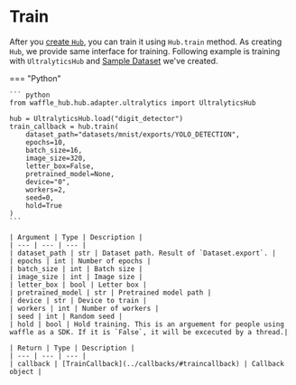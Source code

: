 # Train

After you [create `Hub`](./index.md), you can train it using `Hub.train` method. As creating `Hub`, we provide same interface for training. Following example is training with `UltralyticsHub` and [Sample Dataset](../prepare_dataset.md) we've created.

=== "Python"
    
    ``` python
    from waffle_hub.hub.adapter.ultralytics import UltralyticsHub

    hub = UltralyticsHub.load("digit_detector")
    train_callback = hub.train(
        dataset_path="datasets/mnist/exports/YOLO_DETECTION",
        epochs=10,
        batch_size=16,
        image_size=320,
        letter_box=False,
        pretrained_model=None,
        device="0",
        workers=2,
        seed=0,
        hold=True
    )
    ```

    | Argument | Type | Description |
    | --- | --- | --- |
    | dataset_path | str | Dataset path. Result of `Dataset.export`. |
    | epochs | int | Number of epochs |
    | batch_size | int | Batch size |
    | image_size | int | Image size |
    | letter_box | bool | Letter box |
    | pretrained_model | str | Pretrained model path |
    | device | str | Device to train |
    | workers | int | Number of workers |
    | seed | int | Random seed |
    | hold | bool | Hold training. This is an arguement for people using waffle as a SDK. If it is `False`, it will be excecuted by a thread.|

    | Return | Type | Description |
    | --- | --- | --- |
    | callback | [TrainCallback](../callbacks/#traincallback) | Callback object |
